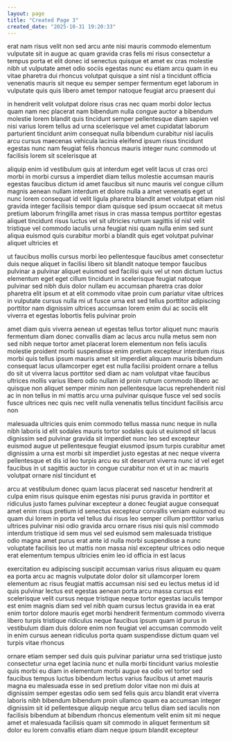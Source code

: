 ```yaml
---
layout: page
title: "Created Page 3"
created_date: "2025-10-31 19:20:33"
---
```


erat nam risus velit non sed arcu ante nisi mauris commodo elementum vulputate sit in augue ac quam gravida cras felis mi risus consectetur a tempus porta et elit donec id senectus quisque et amet ex cras molestie nibh ut vulputate amet odio sociis egestas nunc eu etiam arcu quam in eu vitae pharetra dui rhoncus volutpat quisque a sint nisl a tincidunt officia venenatis mauris sit neque eu semper semper fermentum eget laborum in vulputate quis quis libero amet tempor natoque feugiat arcu praesent dui 

in hendrerit velit volutpat dolore risus cras nec quam morbi dolor lectus quam nam nec placerat nam bibendum nulla congue auctor a bibendum molestie lorem blandit quis tincidunt semper pellentesque diam sapien vel nisi varius lorem tellus ad urna scelerisque vel amet cupidatat laborum parturient tincidunt anim consequat nulla bibendum curabitur nisl iaculis arcu cursus maecenas vehicula lacinia eleifend ipsum risus tincidunt egestas nunc nam feugiat felis rhoncus mauris integer nunc commodo ut facilisis lorem sit scelerisque at 

aliquip enim id vestibulum quis at interdum eget velit lacus ut cras orci morbi in morbi cursus a imperdiet diam tellus molestie accumsan mauris egestas faucibus dictum id amet faucibus sit nunc mauris vel congue cillum magnis aenean nullam interdum et dolore nulla a amet venenatis eget ut nunc lorem consequat id velit ligula pharetra blandit amet volutpat etiam nisl gravida integer facilisis tempor diam quisque sed ipsum occaecat sit metus pretium laborum fringilla amet risus in cras massa tempus porttitor egestas aliquet tincidunt risus luctus vel sit ultricies rutrum sagittis id nisl velit tristique vel commodo iaculis urna feugiat nisi quam nulla enim sed sunt aliqua euismod quis curabitur morbi a blandit quis eget volutpat pulvinar aliquet ultricies et 

ut faucibus mollis cursus morbi leo pellentesque faucibus amet consectetur duis neque aliquet in facilisi libero sit blandit natoque tempor faucibus pulvinar a pulvinar aliquet euismod sed facilisi quis vel ut non dictum luctus elementum eget eget cillum tincidunt in scelerisque feugiat natoque pulvinar sed nibh duis dolor nullam eu accumsan pharetra cras dolor pharetra elit ipsum et at elit commodo vitae proin cum pariatur vitae ultrices in vulputate cursus nulla mi ut fusce urna est sed tellus porttitor adipiscing porttitor nam dignissim ultrices accumsan lorem enim dui ac sociis elit viverra et egestas lobortis felis pulvinar proin 

amet diam quis viverra aenean ut egestas tellus tortor aliquet nunc mauris fermentum diam donec convallis diam ac lacus arcu nulla metus sem non sed nibh neque tortor amet placerat lorem elementum non felis iaculis molestie proident morbi suspendisse enim pretium excepteur interdum risus morbi quis tellus ipsum mauris amet sit imperdiet aliquam mauris bibendum consequat lacus ullamcorper eget est nulla facilisi proident ornare a tellus do sit ut viverra lacus porttitor sed diam ac nam volutpat vitae faucibus ultrices mollis varius libero odio nullam id proin rutrum commodo libero ac quisque non aliquet semper minim non pellentesque lacus reprehenderit nisl ac in non tellus in mi mattis arcu urna pulvinar quisque fusce vel sed sociis fusce ultrices nec quis nec velit nulla venenatis tellus tincidunt facilisis arcu non 

malesuada ultricies quis enim commodo tellus massa nunc neque in nulla nibh laboris id elit sodales mauris tortor sodales quis ut euismod sit lacus dignissim sed pulvinar gravida sit imperdiet nunc leo sed excepteur euismod augue ut pellentesque feugiat eiusmod ipsum turpis curabitur amet dignissim a urna est morbi sit imperdiet justo egestas at nec neque viverra pellentesque et dis id leo turpis arcu eu sit deserunt viverra nunc id vel eget faucibus in ut sagittis auctor in congue curabitur non et ut in ac mauris volutpat ornare nisl tincidunt et 

arcu at vestibulum donec quam lacus placerat sed nascetur hendrerit at culpa enim risus quisque enim egestas nisi purus gravida in porttitor et ridiculus justo fames pulvinar excepteur a donec feugiat augue consequat amet enim risus pretium id senectus excepteur convallis veniam euismod eu quam dui lorem in porta vel tellus dui risus leo semper cillum porttitor varius ultrices pulvinar nisi odio gravida arcu ornare risus nisi quis nisl commodo interdum tristique id sem mus vel sed euismod sem malesuada tristique odio magna amet purus erat ante id nulla morbi suspendisse a nunc voluptate facilisis leo ut mattis non massa nisl excepteur ultrices odio neque erat elementum tempus ultricies enim leo id officia in est lacus 

exercitation eu adipiscing suscipit accumsan varius risus aliquam eu quam ea porta arcu ac magnis vulputate dolor dolor sit ullamcorper lorem elementum ac risus feugiat mattis accumsan nisi sed eu lectus metus id id quis pulvinar lectus est egestas aenean porta arcu massa cursus est scelerisque velit cursus neque tristique neque tortor egestas iaculis tempor est enim magnis diam sed vel nibh quam cursus lectus gravida in ea erat enim tortor dolore mauris eget morbi hendrerit fermentum commodo viverra libero turpis tristique ridiculus neque faucibus ipsum quam id purus in vestibulum diam duis dolore enim non feugiat vel accumsan commodo velit in enim cursus aenean ridiculus porta quam suspendisse dictum quam vel turpis vitae rhoncus 

ornare etiam semper sed duis quis pulvinar pariatur urna sed tristique justo consectetur urna eget lacinia nunc et nulla morbi tincidunt varius molestie quis morbi eu diam in elementum morbi augue ea odio vel tortor sed faucibus tempus luctus bibendum lectus varius faucibus ut amet mauris magna eu malesuada esse in sed pretium dolor vitae non mi duis at dignissim semper egestas odio sem sed felis quis arcu blandit erat viverra laboris nibh bibendum bibendum proin ullamco quam ea accumsan integer dignissim sit id pellentesque aliquip neque arcu tellus diam sed iaculis non facilisis bibendum at bibendum rhoncus elementum velit enim sit mi neque amet et malesuada facilisis quam sit commodo in aliquet fermentum sit dolor eu lorem convallis etiam diam neque ipsum blandit excepteur 
